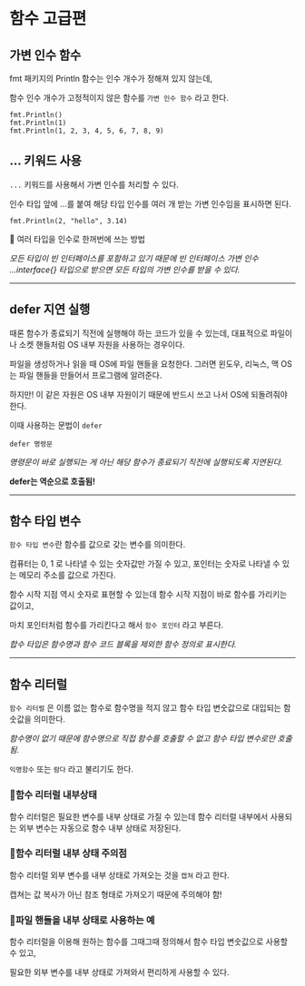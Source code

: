# 함수 고급편

## 가변 인수 함수

fmt 패키지의 Println 함수는 인수 개수가 정해져 있지 않는데,

함수 인수 개수가 고정적이지 않은 함수를 `가변 인수 함수` 라고 한다.

    fmt.Println()
    fmt.Println(1)
    fmt.Println(1, 2, 3, 4, 5, 6, 7, 8, 9)

## ... 키워드 사용

`...` 키워드를 사용해서 가변 인수를 처리할 수 있다.

인수 타입 앞에 ...를 붙여 해당 타입 인수를 여러 개 받는 가변 인수임을 표시하면 된다.

    fmt.Println(2, "hello", 3.14)

🔅 여러 타입을 인수로 한꺼번에 쓰는 방법

_모든 타입이 빈 인터페이스를 포함하고 있기 때문에 빈 인터페이스 가변 인수 ...interface{} 타입으로 받으면 모든 타입의 가변 인수를 받을 수 있다._

---

## defer 지연 실행

때론 함수가 종료되기 직전에 실행해야 하는 코드가 있을 수 있는데, 대표적으로 파일이나 소켓 핸들처럼 OS 내부 자원을 사용하는 경우이다.

파일을 생성하거나 읽을 때 OS에 파일 핸들을 요청한다. 그러면 윈도우, 리눅스, 맥 OS는 파일 핸들을 만들어서 프로그램에 알려준다.

하지만! 이 같은 자원은 OS 내부 자원이기 때문에 반드시 쓰고 나서 OS에 되돌려줘야 한다.

이때 사용하는 문법이 `defer`

    defer 명령문

_명령문이 바로 실행되는 게 아닌 해당 함수가 종료되기 직전에 실행되도록 지연된다._

**defer는 역순으로 호출됨!**

---

## 함수 타입 변수

`함수 타입 변수`란 함수를 값으로 갖는 변수를 의미한다.

컴퓨터는 0, 1 로 나타낼 수 있는 숫자값만 가질 수 있고, 포인터는 숫자로 나타낼 수 있는 메모리 주소를 값으로 가진다.

함수 시작 지점 역시 숫자로 표현할 수 있는데 함수 시작 지점이 바로 함수를 가리키는 값이고, 

마치 포인터처럼 함수를 가리킨다고 해서 `함수 포인터` 라고 부른다.

_합수 타입은 함수명과 함수 코드 블록을 제외한 함수 정의로 표시한다._

---

## 함수 리터럴

`함수 리터럴` 은 이름 없는 함수로 함수명을 적지 않고 함수 타입 변숫값으로 대입되는 함숫값을 의미한다.

_함수명이 없기 때문에 함수명으로 직접 함수를 호출할 수 없고 함수 타입 변수로만 호출됨._


`익명함수` 또는 `람다` 라고 불리기도 한다.


### 🧩함수 리터럴 내부상태

함수 리터럴은 필요한 변수를 내부 상태로 가질 수 있는데 함수 리터럴 내부에서 사용되는 외부 변수는 자동으로 함수 내부 상태로 저장된다.

### 🧩함수 리터럴 내부 상태 주의점

함수 리터럴 외부 변수를 내부 상태로 가져오는 것을 `캡쳐` 라고 한다.

캡쳐는 값 복사가 아닌 참조 형태로 가져오기 때문에 주의해야 함!

### 🧩파일 핸들을 내부 상태로 사용하는 예

함수 리터럴을 이용해 원하는 함수를 그때그때 정의해서 함수 타입 변숫값으로 사용할 수 있고,

필요한 외부 변수를 내부 상태로 가져와서 편리하게 사용할 수 있다.

